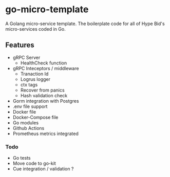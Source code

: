 # go-micro-template
A Golang micro-service template. The boilerplate code for all of Hype Bid's micro-services coded in Go.

## Features
- gRPC Server
  - HealthCheck function
- gRPC Inteceptors / middleware
  - Tranaction Id
  - Logrus logger
  - ctx tags
  - Recover from panics
  - Hash validation check
- Gorm integration with Postgres
- .env file support
- Docker file
- Docker-Compose file
- Go modules
- Github Actions
- Prometheus metrics integrated

### Todo
- Go tests
- Move code to go-kit
- Cue integration / validation ?